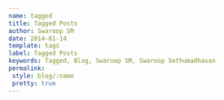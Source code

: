 ```yaml
---
name: tagged
title: Tagged Posts
author: Swaroop SM
date: 2014-01-14
template: tags
label: Tagged Posts
keywords: Tagged, Blog, Swaroop SM, Swaroop Sethumadhavan
permalink:
 style: blog/:name
 pretty: true
---
```

### 

